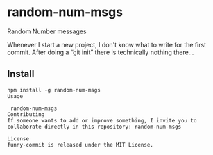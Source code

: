 # random-num-msgs
Random Number messages

Whenever I start a new project, I don't know what to write for the first commit. After doing a “git init” there is technically nothing there...

## Install

```npm
npm install -g random-num-msgs
Usage

 random-num-msgs
Contributing
If someone wants to add or improve something, I invite you to collaborate directly in this repository: random-num-msgs

License
funny-commit is released under the MIT License.
